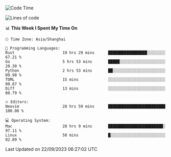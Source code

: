 <!--START_SECTION:waka-->
![Code Time](http://img.shields.io/badge/Code%20Time-1%2C614%20hrs%2054%20mins-blue)

![Lines of code](https://img.shields.io/badge/From%20Hello%20World%20I%27ve%20Written-286.1%20thousand%20lines%20of%20code-blue)

📊 **This Week I Spent My Time On** 

```text
🕑︎ Time Zone: Asia/Shanghai

💬 Programming Languages: 
Rust                     19 hrs 29 mins      █████████████████░░░░░░░░   67.21 % 
Go                       5 hrs 53 mins       █████░░░░░░░░░░░░░░░░░░░░   20.30 % 
Python                   2 hrs 53 mins       ██░░░░░░░░░░░░░░░░░░░░░░░   09.98 % 
TOML                     15 mins             ░░░░░░░░░░░░░░░░░░░░░░░░░   00.87 % 
Diff                     13 mins             ░░░░░░░░░░░░░░░░░░░░░░░░░   00.79 % 

🔥 Editors: 
Neovim                   28 hrs 59 mins      █████████████████████████   100.00 % 

💻 Operating System: 
Mac                      28 hrs 9 mins       ████████████████████████░   97.11 % 
Linux                    50 mins             █░░░░░░░░░░░░░░░░░░░░░░░░   02.89 % 
```


 Last Updated on 22/09/2023 06:27:02 UTC
<!--END_SECTION:waka-->
